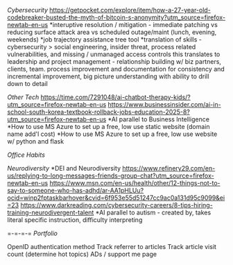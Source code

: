 _Cybersecurity_
https://getpocket.com/explore/item/how-a-27-year-old-codebreaker-busted-the-myth-of-bitcoin-s-anonymity?utm_source=firefox-newtab-en-us
*interuptive resolution / mitigation - immediate patching vs reducing surface attack area vs scheduled outage/maint (lunch, evening, weekends)
*job trajectory assistance tree tool
*translation of skills - cybersecurity > social engineering, insider threat, process related vulnerabilities, and missing / unmanaged access controls
  this translates to leadership and project management - relationship building w/ biz partners, clients, team. 
    process improvement and documentation for consistency and incremental improvement, big picture understanding with ability to drill down to detail

_Other Tech_
https://time.com/7291048/ai-chatbot-therapy-kids/?utm_source=firefox-newtab-en-us
https://www.businessinsider.com/ai-in-school-south-korea-textbook-rollback-jobs-education-2025-8?utm_source=firefox-newtab-en-us
*AI parallel to Business Intelligence
*How to use MS Azure to set up a free, low use static website (domain name add'l cost)
*How to use MS Azure to set up a free, low use website w/ python and flask

_Office Habits_


_Neurodiversity_
*DEI and Neurodiversity
https://www.refinery29.com/en-us/replying-to-long-messages-friends-group-chat?utm_source=firefox-newtab-en-us
https://www.msn.com/en-us/health/other/12-things-not-to-say-to-someone-who-has-adhd/ar-AA1pHLUu?ocid=winp2fptaskbarhover&cvid=6f953e55d51247cc9ac0a131d95c9099&ei=23
https://www.darkreading.com/cybersecurity-careers/8-tips-hiring-training-neurodivergent-talent
*AI parallel to autism - created by, takes literal specific instruction, difficulty interpreting

=-=-=-=
_Portfolio_

OpenID authentication method
Track referrer to articles
Track article visit count (determine hot topics)
ADs / support me page
